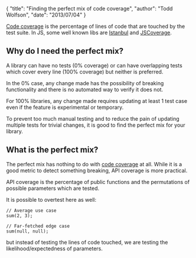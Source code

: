 {
  "title": "Finding the perfect mix of code coverage",
  "author": "Todd Wolfson",
  "date": "2013/07/04"
}

[Code coverage][code-cov] is the percentage of lines of code that are touched by the test suite. In JS, some well known libs are [Istanbul][istanbul] and [JSCoverage][js-cov].

[code-cov]: https://en.wikipedia.org/wiki/Code_coverage
[istanbul]: https://github.com/gotwarlost/istanbul
[js-cov]: http://siliconforks.com/jscoverage/

## Why do I need the perfect mix?

A library can have no tests (0% coverage) or can have overlapping tests which cover every line (100% coverage) but neither is preferred.

In the 0% case, any change made has the possibility of breaking functionality and there is no automated way to verify it does not.

For 100% libraries, any change made requires updating at least 1 test case even if the feature is experimental or temporary.

To prevent too much manual testing and to reduce the pain of updating multiple tests for trivial changes, it is good to find the perfect mix for your library.

## What is the perfect mix?

The perfect mix has nothing to do with [code coverage][code-cov] at all. While it is a good metric to detect something breaking, API coverage is more practical.

API coverage is the percentage of public functions and the permutations of possible parameters which are tested.

It is possible to overtest here as well:

```
// Average use case
sum(2, 3);

// Far-fetched edge case
sum(null, null);
```

but instead of testing the lines of code touched, we are testing the likelihood/expectedness of parameters.